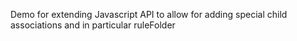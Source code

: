 Demo for extending Javascript API to allow for adding special child associations and in particular ruleFolder